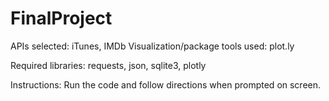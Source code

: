 # FinalProject

APIs selected: iTunes, IMDb
Visualization/package tools used: plot.ly

Required libraries: requests, json, sqlite3, plotly

Instructions:
Run the code and follow directions when prompted on screen.